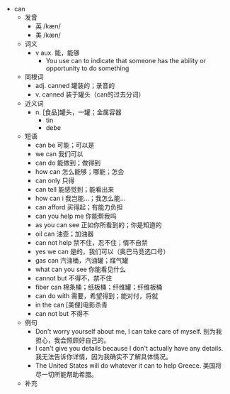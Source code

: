 - can
  - 发音
    - 英 /kæn/
    - 美 /kæn/
  - 词义
    - v aux. 能，能够
      - You use can to indicate that someone has the ability or opportunity to do something
  - 同根词
    - adj. canned 罐装的；录音的
    - v. canned 装于罐头（can的过去分词）
  - 近义词
    - n. [食品]罐头，一罐；金属容器
      - tin
      - debe
  - 短语
    - can be 可能；可以是
    - we can 我们可以
    - can do 能做到；做得到
    - how can 怎么能够；哪能；怎会
    - can only 只得
    - can tell 能感觉到；能看出来
    - how can i 我岂能…；我怎么能…
    - can afford 买得起；有能力负担
    - can you help me 你能帮我吗
    - as you can see 正如你所看到的；你是知道的
    - oil can 油壶；加油器
    - can not help 禁不住，忍不住；情不自禁
    - yes we can 是的，我们可以（奥巴马竞选口号）
    - gas can 汽油桶，汽油罐；煤气罐
    - what can you see 你能看见什么
    - cannot but 不得不，禁不住
    - fiber can 棉条桶；纸板桶；纤维罐；纤维板桶
    - can do with 需要，希望得到；能对付，将就
    - in the can [美俚]电影杀青
    - can not but 不得不
  - 例句
    - Don't worry yourself about me, I can take care of myself. 别为我担心，我会照顾好自己的。
    - I can't give you details because I don't actually have any details. 我无法告诉你详情，因为我确实不了解具体情况。
    - The United States will do whatever it can to help Greece. 美国将尽一切所能帮助希腊。
  - 补充